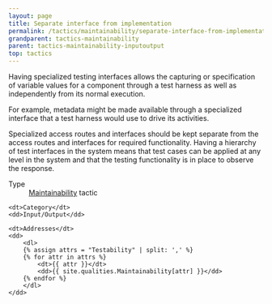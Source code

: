 ```yaml
---
layout: page
title: Separate interface from implementation
permalink: /tactics/maintainability/separate-interface-from-implementation/
grandparent: tactics-maintainability
parent: tactics-maintainability-inputoutput
top: tactics
---
```


Having specialized testing interfaces allows the capturing or specification of variable values for a component through a test harness as well as independently
from its normal execution.

For example, metadata might be made available through a specialized interface that a test harness would use to drive its activities.

Specialized access routes and interfaces should be kept separate from the access routes and interfaces for required functionality. Having a hierarchy of test
interfaces in the system means that test cases can be applied at any level in the system and that the testing functionality is in place to observe the response.

<dl>
    <dt>Type</dt>
    <dd><a href="{{ '/quality/maintainability/' | relative_url }}">Maintainability</a> tactic</dd>
    
    <dt>Category</dt>
    <dd>Input/Output</dd>
    
    <dt>Addresses</dt>
    <dd>
        <dl>
        {% assign attrs = "Testability" | split: ',' %}
        {% for attr in attrs %}
            <dt>{{ attr }}</dt>
            <dd>{{ site.qualities.Maintainability[attr] }}</dd>
        {% endfor %}
        </dl>
    </dd>
</dl>
